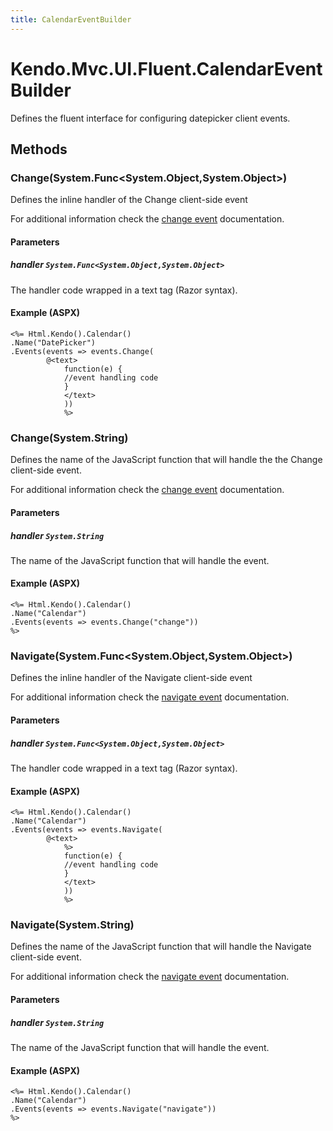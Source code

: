 ```yaml
---
title: CalendarEventBuilder
---
```


# Kendo.Mvc.UI.Fluent.CalendarEventBuilder
Defines the fluent interface for configuring datepicker client events.




## Methods


### Change(System.Func\<System.Object,System.Object\>)
Defines the inline handler of the Change client-side event

For additional information check the [change event](/api/javascript/ui/calendar#events-change) documentation.


#### Parameters

##### handler `System.Func<System.Object,System.Object>`
The handler code wrapped in a text tag (Razor syntax).




#### Example (ASPX)
    <%= Html.Kendo().Calendar()
    .Name("DatePicker")
    .Events(events => events.Change(
            @<text>
                function(e) {
                //event handling code
                }
                </text>
                ))
                %>


### Change(System.String)
Defines the name of the JavaScript function that will handle the the Change client-side event.

For additional information check the [change event](/api/javascript/ui/calendar#events-change) documentation.


#### Parameters

##### handler `System.String`
The name of the JavaScript function that will handle the event.




#### Example (ASPX)
    <%= Html.Kendo().Calendar()
    .Name("Calendar")
    .Events(events => events.Change("change"))
    %>


### Navigate(System.Func\<System.Object,System.Object\>)
Defines the inline handler of the Navigate client-side event

For additional information check the [navigate event](/api/javascript/ui/calendar#events-navigate) documentation.


#### Parameters

##### handler `System.Func<System.Object,System.Object>`
The handler code wrapped in a text tag (Razor syntax).




#### Example (ASPX)
    <%= Html.Kendo().Calendar()
    .Name("Calendar")
    .Events(events => events.Navigate(
            @<text>
                %>
                function(e) {
                //event handling code
                }
                </text>
                ))
                %>


### Navigate(System.String)
Defines the name of the JavaScript function that will handle the Navigate client-side event.

For additional information check the [navigate event](/api/javascript/ui/calendar#events-navigate) documentation.


#### Parameters

##### handler `System.String`
The name of the JavaScript function that will handle the event.




#### Example (ASPX)
    <%= Html.Kendo().Calendar()
    .Name("Calendar")
    .Events(events => events.Navigate("navigate"))
    %>




